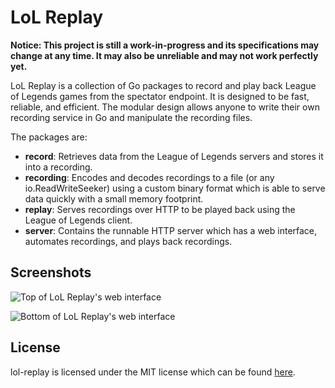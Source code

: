 # LoL Replay

**Notice: This project is still a work-in-progress and its specifications may change at any time. It may also be unreliable and may not work perfectly yet.**

LoL Replay is a collection of Go packages to record and play back League of Legends games from the spectator endpoint. It is designed to be fast, reliable, and efficient. The modular design allows anyone to write their own recording service in Go and manipulate the recording files.

The packages are:
- **record**: Retrieves data from the League of Legends servers and stores it into a recording.
- **recording**: Encodes and decodes recordings to a file (or any io.ReadWriteSeeker) using a custom binary format which is able to serve data quickly with a small memory footprint.
- **replay**: Serves recordings over HTTP to be played back using the League of Legends client.
- **server**: Contains the runnable HTTP server which has a web interface, automates recordings, and plays back recordings.

## Screenshots

![Top of LoL Replay's web interface](http://i.imgur.com/cizHmcs.png)

![Bottom of LoL Replay's web interface](http://i.imgur.com/xa6tQWw.png)

## License
lol-replay is licensed under the MIT license which can be found [here](/LICENSE).
